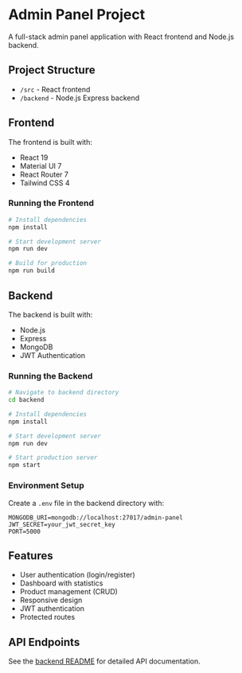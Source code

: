 # Admin Panel Project

A full-stack admin panel application with React frontend and Node.js backend.

## Project Structure

- `/src` - React frontend
- `/backend` - Node.js Express backend

## Frontend

The frontend is built with:
- React 19
- Material UI 7
- React Router 7
- Tailwind CSS 4

### Running the Frontend

```bash
# Install dependencies
npm install

# Start development server
npm run dev

# Build for production
npm run build
```

## Backend

The backend is built with:
- Node.js
- Express
- MongoDB
- JWT Authentication

### Running the Backend

```bash
# Navigate to backend directory
cd backend

# Install dependencies
npm install

# Start development server
npm run dev

# Start production server
npm start
```

### Environment Setup

Create a `.env` file in the backend directory with:

```
MONGODB_URI=mongodb://localhost:27017/admin-panel
JWT_SECRET=your_jwt_secret_key
PORT=5000
```

## Features

- User authentication (login/register)
- Dashboard with statistics
- Product management (CRUD)
- Responsive design
- JWT authentication
- Protected routes

## API Endpoints

See the [backend README](./backend/README.md) for detailed API documentation.
